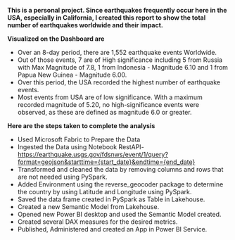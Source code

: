 **This is a personal project. Since earthquakes frequently occur here in the USA, especially in California, I created this report to show the total number of earthquakes worldwide and their impact.**

**Visualized on the Dashboard are**

- Over an 8-day period, there are 1,552 earthquake events Worldwide.
- Out of those events, 7 are of High significance including 5 from Russia with Max Magnitude of 7.8, 1 from Indonesia - Magnitude 6.10 and 1 from Papua New Guinea - Magnitude 6.00.
- Over this period, the USA recorded the highest number of earthquake events.
- Most events from USA are of low significance. With a maximum recorded magnitude of 5.20, no high-significance events were observed, as these are defined as magnitude 6.0 or greater.

**Here are the steps taken to complete the analysis**

- Used Microsoft Fabric to Prepare the Data
- Ingested the Data using Notebook RestAPI-https://earthquake.usgs.gov/fdsnws/event/1/query?format=geojson&starttime={start_date}&endtime={end_date}
- Transformed and cleaned the data by removing columns and rows that are not needed using PySpark.
- Added Environment using the reverse_geocoder package to determine the country by using Latitude and Longitude using PySpark.
- Saved the data frame created in PySpark as Table in Lakehouse.
- Created a new Semantic Model from Lakehouse.
- Opened new Power BI desktop and used the Semantic Model created.
- Created several DAX measures for the desired metrics.
- Published, Administered and created an App in Power BI Service.